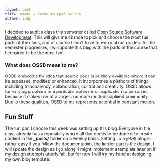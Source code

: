```yaml
---
layout: post
title: Week1 - Intro to Open Source
author: Jody
---
```


I decided to audit a class this semester called [Open Source Software Development](https://joannakl.github.io/ossd_s19). This will give me chance to pick and choose the most fun parts of the class, and of course I don't have to worry about grades. As the semester progresses, I will update this blog with the parts of the course that I consider to be the most fun!  
### What does OSSD mean to me?  
OSSD embodies the idea that source code is publicly available where it can be accessed, modified or enhanced. It incorporates a plethora of things including transparency, collaboration, control and creativity. OSSD allows for varying problems in a particular software or application to be solved because it makes use of a larger and more multi-disciplined community. Due to these qualities, OSSD to me represents potential in constant motion.  
## Fun Stuff
The fun part I choose this week was setting up this blog. Everyone in the class already has a repository where all that needs to be done is to create content in the ***\_posts/*** folder on a weekly basis. Setting up a jekyll blog is rather easy if you follow the documentation, the harder part is the design. I will update the design as I go along. I might implement a template later on if my design attempts utterly fail, but for now I will try my hand at designing my own blog template.  
